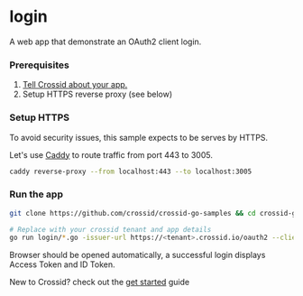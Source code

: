 # login

A web app that demonstrate an OAuth2 client login.

### Prerequisites

1. [Tell Crossid about your app.](https://developer.crossid.io/docs/guides/get-started/add-app)
1. Setup HTTPS reverse proxy (see below)

### Setup HTTPS

To avoid security issues, this sample expects to be serves by HTTPS.

Let's use [Caddy](https://caddyserver.com/) to route traffic from port 443 to 3005.

```bash
caddy reverse-proxy --from localhost:443 --to localhost:3005
```

### Run the app

```bash
git clone https://github.com/crossid/crossid-go-samples && cd crossid-go-samples

# Replace with your crossid tenant and app details
go run login/*.go -issuer-url https://<tenant>.crossid.io/oauth2 --client-id=<client_id> --client-secret=<client_secret> --audience=myapp
```

Browser should be opened automatically, a successful login displays Access Token and ID Token.

New to Crossid? check out the [get started](https://developer.crossid.io/docs/guides/get-started]) guide
